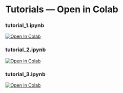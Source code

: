 # Tutorials — Open in Colab

### tutorial_1.ipynb

[![Open In Colab](https://colab.research.google.com/assets/colab-badge.svg)](https://colab.research.google.com/github/felavila/sheap/blob/main/tutorials/tutorial_1.ipynb)

### tutorial_2.ipynb

[![Open In Colab](https://colab.research.google.com/assets/colab-badge.svg)](https://colab.research.google.com/github/felavila/sheap/blob/main/tutorials/tutorial_2.ipynb)

### tutorial_3.ipynb

[![Open In Colab](https://colab.research.google.com/assets/colab-badge.svg)](https://colab.research.google.com/github/felavila/sheap/blob/main/tutorials/tutorial_3.ipynb)

